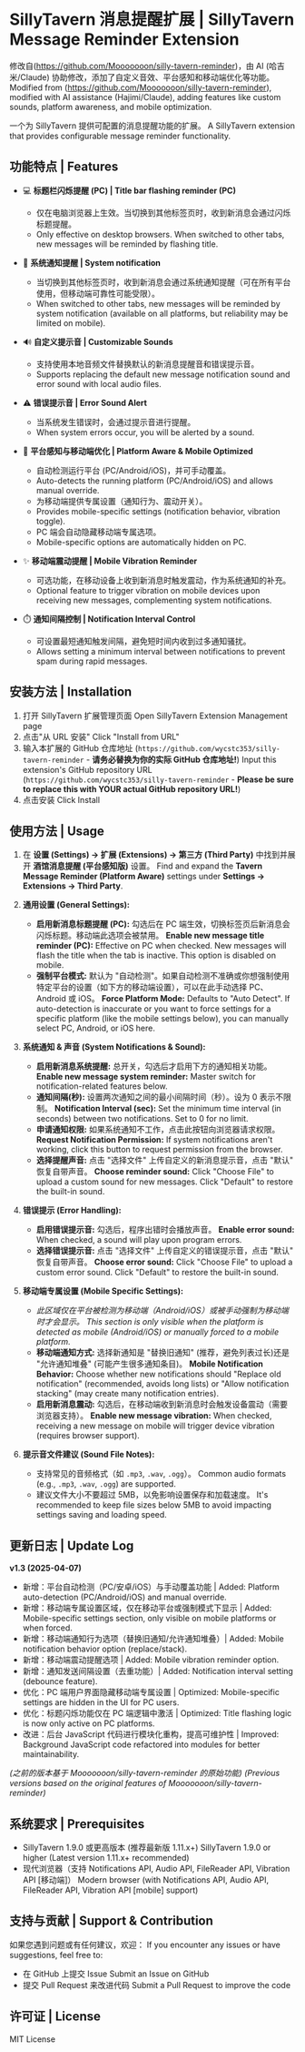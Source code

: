 # SillyTavern 消息提醒扩展 | SillyTavern Message Reminder Extension

修改自(https://github.com/Mooooooon/silly-tavern-reminder)，由 AI (哈吉米/Claude) 协助修改，添加了自定义音效、平台感知和移动端优化等功能。
Modified from (https://github.com/Mooooooon/silly-tavern-reminder), modified with AI assistance (Hajimi/Claude), adding features like custom sounds, platform awareness, and mobile optimization.

一个为 SillyTavern 提供可配置的消息提醒功能的扩展。
A SillyTavern extension that provides configurable message reminder functionality.

## 功能特点 | Features

- 💻 **标题栏闪烁提醒 (PC) | Title bar flashing reminder (PC)**
  - 仅在电脑浏览器上生效。当切换到其他标签页时，收到新消息会通过闪烁标题提醒。
  - Only effective on desktop browsers. When switched to other tabs, new messages will be reminded by flashing title.

- 🔔 **系统通知提醒 | System notification**
  - 当切换到其他标签页时，收到新消息会通过系统通知提醒（可在所有平台使用，但移动端可靠性可能受限）。
  - When switched to other tabs, new messages will be reminded by system notification (available on all platforms, but reliability may be limited on mobile).

- 🔊 **自定义提示音 | Customizable Sounds**
  - 支持使用本地音频文件替换默认的新消息提醒音和错误提示音。
  - Supports replacing the default new message notification sound and error sound with local audio files.

- ⚠️ **错误提示音 | Error Sound Alert**
  - 当系统发生错误时，会通过提示音进行提醒。
  - When system errors occur, you will be alerted by a sound.

- 📱 **平台感知与移动端优化 | Platform Aware & Mobile Optimized**
  - 自动检测运行平台 (PC/Android/iOS)，并可手动覆盖。
  - Auto-detects the running platform (PC/Android/iOS) and allows manual override.
  - 为移动端提供专属设置（通知行为、震动开关）。
  - Provides mobile-specific settings (notification behavior, vibration toggle).
  - PC 端会自动隐藏移动端专属选项。
  - Mobile-specific options are automatically hidden on PC.

- ✨ **移动端震动提醒 | Mobile Vibration Reminder**
  - 可选功能，在移动设备上收到新消息时触发震动，作为系统通知的补充。
  - Optional feature to trigger vibration on mobile devices upon receiving new messages, complementing system notifications.

- ⏱️ **通知间隔控制 | Notification Interval Control**
  - 可设置最短通知触发间隔，避免短时间内收到过多通知骚扰。
  - Allows setting a minimum interval between notifications to prevent spam during rapid messages.

## 安装方法 | Installation

1. 打开 SillyTavern 扩展管理页面
   Open SillyTavern Extension Management page
2. 点击"从 URL 安装"
   Click "Install from URL"
3. 输入本扩展的 GitHub 仓库地址 (`https://github.com/wycstc353/silly-tavern-reminder` - **请务必替换为你的实际 GitHub 仓库地址!**)
   Input this extension's GitHub repository URL (`https://github.com/wycstc353/silly-tavern-reminder` - **Please be sure to replace this with YOUR actual GitHub repository URL!**)
4. 点击安装
   Click Install

## 使用方法 | Usage

1.  在 **设置 (Settings) -> 扩展 (Extensions) -> 第三方 (Third Party)** 中找到并展开 **酒馆消息提醒 (平台感知版)** 设置。
    Find and expand the **Tavern Message Reminder (Platform Aware)** settings under **Settings -> Extensions -> Third Party**.

2.  **通用设置 (General Settings):**
    *   **启用新消息标题提醒 (PC):** 勾选后在 PC 端生效，切换标签页后新消息会闪烁标题。移动端此选项会被禁用。
        **Enable new message title reminder (PC):** Effective on PC when checked. New messages will flash the title when the tab is inactive. This option is disabled on mobile.
    *   **强制平台模式:** 默认为 "自动检测"。如果自动检测不准确或你想强制使用特定平台的设置（如下方的移动端设置），可以在此手动选择 PC、Android 或 iOS。
        **Force Platform Mode:** Defaults to "Auto Detect". If auto-detection is inaccurate or you want to force settings for a specific platform (like the mobile settings below), you can manually select PC, Android, or iOS here.

3.  **系统通知 & 声音 (System Notifications & Sound):**
    *   **启用新消息系统提醒:** 总开关，勾选后才启用下方的通知相关功能。
        **Enable new message system reminder:** Master switch for notification-related features below.
    *   **通知间隔(秒):** 设置两次通知之间的最小间隔时间（秒）。设为 0 表示不限制。
        **Notification Interval (sec):** Set the minimum time interval (in seconds) between two notifications. Set to 0 for no limit.
    *   **申请通知权限:** 如果系统通知不工作，点击此按钮向浏览器请求权限。
        **Request Notification Permission:** If system notifications aren't working, click this button to request permission from the browser.
    *   **选择提醒声音:** 点击 "选择文件" 上传自定义的新消息提示音，点击 "默认" 恢复自带声音。
        **Choose reminder sound:** Click "Choose File" to upload a custom sound for new messages. Click "Default" to restore the built-in sound.

4.  **错误提示 (Error Handling):**
    *   **启用错误提示音:** 勾选后，程序出错时会播放声音。
        **Enable error sound:** When checked, a sound will play upon program errors.
    *   **选择错误提示音:** 点击 "选择文件" 上传自定义的错误提示音，点击 "默认" 恢复自带声音。
        **Choose error sound:** Click "Choose File" to upload a custom error sound. Click "Default" to restore the built-in sound.

5.  **移动端专属设置 (Mobile Specific Settings):**
    *   *此区域仅在平台被检测为移动端（Android/iOS）或被手动强制为移动端时才会显示。*
        *This section is only visible when the platform is detected as mobile (Android/iOS) or manually forced to a mobile platform.*
    *   **移动端通知方式:** 选择新通知是 "替换旧通知" (推荐，避免列表过长)还是 "允许通知堆叠" (可能产生很多通知条目)。
        **Mobile Notification Behavior:** Choose whether new notifications should "Replace old notification" (recommended, avoids long lists) or "Allow notification stacking" (may create many notification entries).
    *   **启用新消息震动:** 勾选后，在移动端收到新消息时会触发设备震动（需要浏览器支持）。
        **Enable new message vibration:** When checked, receiving a new message on mobile will trigger device vibration (requires browser support).

6.  **提示音文件建议 (Sound File Notes):**
    *   支持常见的音频格式（如 `.mp3`, `.wav`, `.ogg`）。
        Common audio formats (e.g., `.mp3`, `.wav`, `.ogg`) are supported.
    *   建议文件大小不要超过 5MB，以免影响设置保存和加载速度。
        It's recommended to keep file sizes below 5MB to avoid impacting settings saving and loading speed.

## 更新日志 | Update Log

**v1.3 (2025-04-07)**

-   新增：平台自动检测（PC/安卓/iOS）与手动覆盖功能 | Added: Platform auto-detection (PC/Android/iOS) and manual override.
-   新增：移动端专属设置区域，仅在移动平台或强制模式下显示 | Added: Mobile-specific settings section, only visible on mobile platforms or when forced.
-   新增：移动端通知行为选项（替换旧通知/允许通知堆叠）| Added: Mobile notification behavior option (replace/stack).
-   新增：移动端震动提醒选项 | Added: Mobile vibration reminder option.
-   新增：通知发送间隔设置（去重功能）| Added: Notification interval setting (debounce feature).
-   优化：PC 端用户界面隐藏移动端专属设置 | Optimized: Mobile-specific settings are hidden in the UI for PC users.
-   优化：标题闪烁功能仅在 PC 端逻辑中激活 | Optimized: Title flashing logic is now only active on PC platforms.
-   改进：后台 JavaScript 代码进行模块化重构，提高可维护性 | Improved: Background JavaScript code refactored into modules for better maintainability.

*(之前的版本基于 Mooooooon/silly-tavern-reminder 的原始功能)*
*(Previous versions based on the original features of Mooooooon/silly-tavern-reminder)*

## 系统要求 | Prerequisites

-   SillyTavern 1.9.0 或更高版本 (推荐最新版 1.11.x+)
    SillyTavern 1.9.0 or higher (Latest version 1.11.x+ recommended)
-   现代浏览器（支持 Notifications API, Audio API, FileReader API, Vibration API [移动端]）
    Modern browser (with Notifications API, Audio API, FileReader API, Vibration API [mobile] support)

## 支持与贡献 | Support & Contribution

如果您遇到问题或有任何建议，欢迎：
If you encounter any issues or have suggestions, feel free to:

-   在 GitHub 上提交 Issue
    Submit an Issue on GitHub
-   提交 Pull Request 来改进代码
    Submit a Pull Request to improve the code

## 许可证 | License

MIT License
